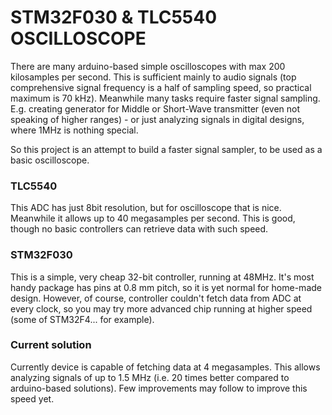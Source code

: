 # STM32F030 & TLC5540 OSCILLOSCOPE

There are many arduino-based simple oscilloscopes with max 200 kilosamples per
second. This is sufficient mainly to audio signals (top comprehensive signal
frequency is a half of sampling speed, so practical maximum is 70 kHz). Meanwhile many
tasks require faster signal sampling. E.g. creating generator for Middle or
Short-Wave transmitter (even not speaking of higher ranges) - or just analyzing
signals in digital designs, where 1MHz is nothing special.

So this project is an attempt to build a faster signal sampler, to be used
as a basic oscilloscope.

### TLC5540

This ADC has just 8bit resolution, but for oscilloscope that is nice. Meanwhile
it allows up to 40 megasamples per second. This is good, though no basic
controllers can retrieve data with such speed.

### STM32F030

This is a simple, very cheap 32-bit controller, running at 48MHz. It's most
handy package has pins at 0.8 mm pitch, so it is yet normal for home-made design.
However, of course, controller couldn't fetch data from ADC at every clock, so
you may try more advanced chip running at higher speed (some of STM32F4... for example).

### Current solution

Currently device is capable of fetching data at 4 megasamples. This allows
analyzing signals of up to 1.5 MHz (i.e. 20 times better compared to arduino-based
solutions). Few improvements may follow to improve this speed yet.
